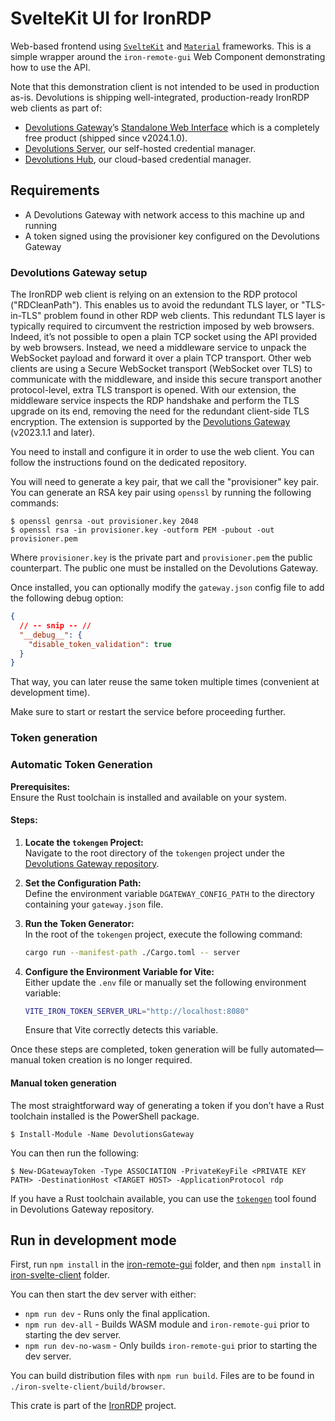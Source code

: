 # SvelteKit UI for IronRDP

Web-based frontend using [`SvelteKit`](https://kit.svelte.dev/) and [`Material`](https://material.io) frameworks.
This is a simple wrapper around the `iron-remote-gui` Web Component demonstrating how to use the API.

Note that this demonstration client is not intended to be used in production as-is.
Devolutions is shipping well-integrated, production-ready IronRDP web clients as part of:

- [Devolutions Gateway](https://github.com/Devolutions/devolutions-gateway/)’s [Standalone Web Interface](https://github.com/Devolutions/devolutions-gateway/tree/master/webapp) which is a completely free product (shipped since v2024.1.0).
- [Devolutions Server](https://devolutions.net/server/), our self-hosted credential manager.
- [Devolutions Hub](https://devolutions.net/password-hub/), our cloud-based credential manager.

## Requirements

- A Devolutions Gateway with network access to this machine up and running
- A token signed using the provisioner key configured on the Devolutions Gateway

### Devolutions Gateway setup

The IronRDP web client is relying on an extension to the RDP protocol ("RDCleanPath").
This enables us to avoid the redundant TLS layer, or "TLS-in-TLS" problem found in other RDP web clients.
This redundant TLS layer is typically required to circumvent the restriction imposed by web browsers.
Indeed, it’s not possible to open a plain TCP socket using the API provided by web browsers.
Instead, we need a middleware service to unpack the WebSocket payload and forward it over a plain TCP transport.
Other web clients are using a Secure WebSocket transport (WebSocket over TLS) to communicate with the middleware,
and inside this secure transport another protocol-level, extra TLS transport is opened.
With our extension, the middleware service inspects the RDP handshake and perform the TLS upgrade on its end, removing the need for the redundant client-side TLS encryption.
The extension is supported by the [Devolutions Gateway](https://github.com/Devolutions/devolutions-gateway/) (v2023.1.1 and later).

You need to install and configure it in order to use the web client.
You can follow the instructions found on the dedicated repository.

You will need to generate a key pair, that we call the "provisioner" key pair.
You can generate an RSA key pair using `openssl` by running the following commands:

```shell
$ openssl genrsa -out provisioner.key 2048
$ openssl rsa -in provisioner.key -outform PEM -pubout -out provisioner.pem
```

Where `provisioner.key` is the private part and `provisioner.pem` the public counterpart.
The public one must be installed on the Devolutions Gateway.

Once installed, you can optionally modify the `gateway.json` config file to add the following debug option:

```json
{
  // -- snip -- //
  "__debug__": {
    "disable_token_validation": true
  }
}
```

That way, you can later reuse the same token multiple times (convenient at development time).

Make sure to start or restart the service before proceeding further.

### Token generation 

### Automatic Token Generation

**Prerequisites:**  
Ensure the Rust toolchain is installed and available on your system.

#### Steps:

1. **Locate the `tokengen` Project:**  
   Navigate to the root directory of the `tokengen` project under the [Devolutions Gateway repository](https://github.com/Devolutions/devolutions-gateway/tree/master/tools/tokengen).

2. **Set the Configuration Path:**  
   Define the environment variable `DGATEWAY_CONFIG_PATH` to the directory containing your `gateway.json` file.

3. **Run the Token Generator:**  
   In the root of the `tokengen` project, execute the following command:  

   ```sh
   cargo run --manifest-path ./Cargo.toml -- server
   ```

4. **Configure the Environment Variable for Vite:**  
   Either update the `.env` file or manually set the following environment variable:  

   ```sh
   VITE_IRON_TOKEN_SERVER_URL="http://localhost:8080"
   ```

   Ensure that Vite correctly detects this variable.

Once these steps are completed, token generation will be fully automated—manual token creation is no longer required.



#### Manual token generation

The most straightforward way of generating a token if you don’t have a Rust toolchain installed is
the PowerShell package.

```pwsh
$ Install-Module -Name DevolutionsGateway
```

You can then run the following:

```pwsh
$ New-DGatewayToken -Type ASSOCIATION -PrivateKeyFile <PRIVATE KEY PATH> -DestinationHost <TARGET HOST> -ApplicationProtocol rdp
```

If you have a Rust toolchain available, you can use the [`tokengen`][tokengen] tool found in Devolutions Gateway repository.

[tokengen]: https://github.com/Devolutions/devolutions-gateway/tree/master/tools/tokengen

## Run in development mode

First, run `npm install` in the [iron-remote-gui](../iron-remote-gui/) folder, and then `npm install` in [iron-svelte-client](./) folder.

You can then start the dev server with either:

- `npm run dev` - Runs only the final application.
- `npm run dev-all` - Builds WASM module and `iron-remote-gui` prior to starting the dev server.
- `npm run dev-no-wasm` - Only builds `iron-remote-gui` prior to starting the dev server.

You can build distribution files with `npm run build`.
Files are to be found in `./iron-svelte-client/build/browser`.

This crate is part of the [IronRDP] project.

[IronRDP]: https://github.com/Devolutions/IronRDP
